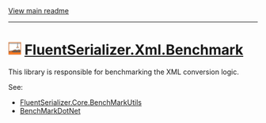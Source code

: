 ﻿[//]: # (Header)

<a href="https://github.com/Marvin-Brouwer/FluentSerializer#readme">
	View main readme
</a><hr/>
<h1>
	<img alt="icon" width="26" height="26"
		src="/docs/logo/Logo.xml.optimized.svg" />
	<a href="/src/FluentSerializer.Xml.Benchmark#readme">
		FluentSerializer.Xml.Benchmark
	</a>
</h1>

[//]: # (Body)

This library is responsible for benchmarking the XML conversion logic.  

See:

- [FluentSerializer.Core.BenchMarkUtils](/src/FluentSerializer.Core.BenchMarkUtils#readme)
- [BenchMarkDotNet](https://github.com/dotnet/BenchmarkDotNet#readme)
